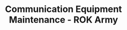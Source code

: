 ---
title: "Communication Equipment Maintenance - ROK Army"
collection: work-experiences
type: #"northeastern"
# permalink: /work-experiences/computing-fundamentals-ta-neu/ 
period: Jan 2021 - Jul 2022
authors: 
bookcover: 
location: South Korea
classes: wide
description: <p><ul><li>Maintained flight recorders, communication and navigation systems installed in 500MD, UH-60 (Black Hawk), and AH-1s (Cobra) aircrafts to be readily operable.</li><li>Repaired mechanical and communication components of pilot helmets.<li>Translated manuals of military cryptographic key loader and pilot helmets into Korean.</li></ul></p>
---